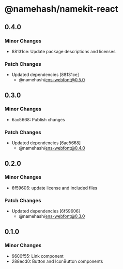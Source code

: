 # @namehash/namekit-react

## 0.4.0

### Minor Changes

- 88131ce: Update package descriptions and licenses

### Patch Changes

- Updated dependencies [88131ce]
  - @namehash/ens-webfont@0.5.0

## 0.3.0

### Minor Changes

- 6ac5668: Publish changes

### Patch Changes

- Updated dependencies [6ac5668]
  - @namehash/ens-webfont@0.4.0

## 0.2.0

### Minor Changes

- 6f59606: update license and included files

### Patch Changes

- Updated dependencies [6f59606]
  - @namehash/ens-webfont@0.3.0

## 0.1.0

### Minor Changes

- 9600f55: Link component
- 288ecd0: Button and IconButton components
